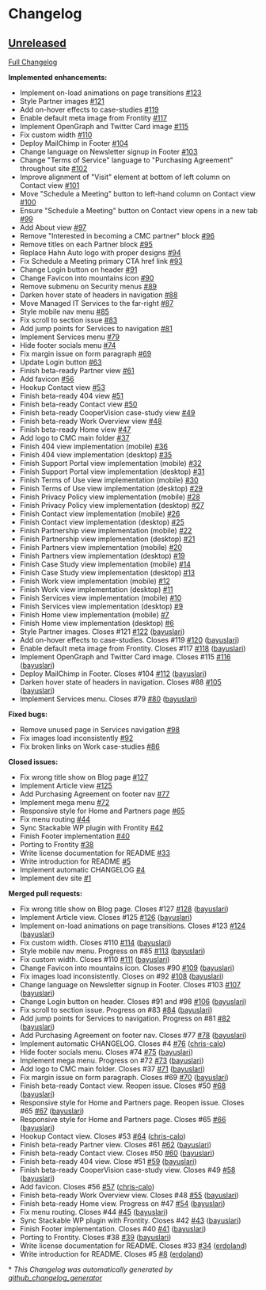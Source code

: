 # Changelog

## [Unreleased](https://github.com/vulcancreative/cmc-frontend/tree/HEAD)

[Full Changelog](https://github.com/vulcancreative/cmc-frontend/compare/7b66dd40db019c7f6a84591b2ee408688a2700b2...HEAD)

**Implemented enhancements:**

- Implement on-load animations on page transitions [\#123](https://github.com/vulcancreative/cmc-frontend/issues/123)
- Style Partner images [\#121](https://github.com/vulcancreative/cmc-frontend/issues/121)
- Add on-hover effects to case-studies [\#119](https://github.com/vulcancreative/cmc-frontend/issues/119)
- Enable default meta image from Frontity [\#117](https://github.com/vulcancreative/cmc-frontend/issues/117)
- Implement OpenGraph and Twitter Card image [\#115](https://github.com/vulcancreative/cmc-frontend/issues/115)
- Fix custom width [\#110](https://github.com/vulcancreative/cmc-frontend/issues/110)
- Deploy MailChimp in Footer [\#104](https://github.com/vulcancreative/cmc-frontend/issues/104)
- Change language on Newsletter signup in Footer [\#103](https://github.com/vulcancreative/cmc-frontend/issues/103)
- Change "Terms of Service" language to "Purchasing Agreement" throughout site [\#102](https://github.com/vulcancreative/cmc-frontend/issues/102)
- Improve alignment of "Visit" element at bottom of left column on Contact view [\#101](https://github.com/vulcancreative/cmc-frontend/issues/101)
- Move "Schedule a Meeting" button to left-hand column on Contact view [\#100](https://github.com/vulcancreative/cmc-frontend/issues/100)
- Ensure "Schedule a Meeting" button on Contact view opens in a new tab [\#99](https://github.com/vulcancreative/cmc-frontend/issues/99)
- Add About view [\#97](https://github.com/vulcancreative/cmc-frontend/issues/97)
- Remove "Interested in becoming a CMC partner" block [\#96](https://github.com/vulcancreative/cmc-frontend/issues/96)
- Remove titles on each Partner block [\#95](https://github.com/vulcancreative/cmc-frontend/issues/95)
- Replace Hahn Auto logo with proper designs [\#94](https://github.com/vulcancreative/cmc-frontend/issues/94)
- Fix Schedule a Meeting primary CTA href link [\#93](https://github.com/vulcancreative/cmc-frontend/issues/93)
- Change Login button on header [\#91](https://github.com/vulcancreative/cmc-frontend/issues/91)
- Change Favicon into mountains icon [\#90](https://github.com/vulcancreative/cmc-frontend/issues/90)
- Remove submenu on Security menus [\#89](https://github.com/vulcancreative/cmc-frontend/issues/89)
- Darken hover state of headers in navigation [\#88](https://github.com/vulcancreative/cmc-frontend/issues/88)
- Move Managed IT Services to the far-right [\#87](https://github.com/vulcancreative/cmc-frontend/issues/87)
- Style mobile nav menu [\#85](https://github.com/vulcancreative/cmc-frontend/issues/85)
- Fix scroll to section issue [\#83](https://github.com/vulcancreative/cmc-frontend/issues/83)
- Add jump points for Services to navigation [\#81](https://github.com/vulcancreative/cmc-frontend/issues/81)
- Implement Services menu [\#79](https://github.com/vulcancreative/cmc-frontend/issues/79)
- Hide footer socials menu [\#74](https://github.com/vulcancreative/cmc-frontend/issues/74)
- Fix margin issue on form paragraph [\#69](https://github.com/vulcancreative/cmc-frontend/issues/69)
- Update Login button [\#63](https://github.com/vulcancreative/cmc-frontend/issues/63)
- Finish beta-ready Partner view  [\#61](https://github.com/vulcancreative/cmc-frontend/issues/61)
- Add favicon [\#56](https://github.com/vulcancreative/cmc-frontend/issues/56)
- Hookup Contact view [\#53](https://github.com/vulcancreative/cmc-frontend/issues/53)
- Finish beta-ready 404 view [\#51](https://github.com/vulcancreative/cmc-frontend/issues/51)
- Finish beta-ready Contact view [\#50](https://github.com/vulcancreative/cmc-frontend/issues/50)
- Finish beta-ready CooperVision case-study view [\#49](https://github.com/vulcancreative/cmc-frontend/issues/49)
- Finish beta-ready Work Overview view [\#48](https://github.com/vulcancreative/cmc-frontend/issues/48)
- Finish beta-ready Home view [\#47](https://github.com/vulcancreative/cmc-frontend/issues/47)
- Add logo to CMC main folder [\#37](https://github.com/vulcancreative/cmc-frontend/issues/37)
- Finish 404 view implementation \(mobile\) [\#36](https://github.com/vulcancreative/cmc-frontend/issues/36)
- Finish 404 view implementation \(desktop\) [\#35](https://github.com/vulcancreative/cmc-frontend/issues/35)
- Finish Support Portal view implementation \(mobile\) [\#32](https://github.com/vulcancreative/cmc-frontend/issues/32)
- Finish Support Portal view implementation \(desktop\) [\#31](https://github.com/vulcancreative/cmc-frontend/issues/31)
- Finish Terms of Use view implementation \(mobile\) [\#30](https://github.com/vulcancreative/cmc-frontend/issues/30)
- Finish Terms of Use view implementation \(desktop\) [\#29](https://github.com/vulcancreative/cmc-frontend/issues/29)
- Finish Privacy Policy view implementation \(mobile\) [\#28](https://github.com/vulcancreative/cmc-frontend/issues/28)
- Finish Privacy Policy view implementation \(desktop\) [\#27](https://github.com/vulcancreative/cmc-frontend/issues/27)
- Finish Contact view implementation \(mobile\) [\#26](https://github.com/vulcancreative/cmc-frontend/issues/26)
- Finish Contact view implementation \(desktop\) [\#25](https://github.com/vulcancreative/cmc-frontend/issues/25)
- Finish Partnership view implementation \(mobile\) [\#22](https://github.com/vulcancreative/cmc-frontend/issues/22)
- Finish Partnership view implementation \(desktop\) [\#21](https://github.com/vulcancreative/cmc-frontend/issues/21)
- Finish Partners view implementation \(mobile\) [\#20](https://github.com/vulcancreative/cmc-frontend/issues/20)
- Finish Partners view implementation \(desktop\) [\#19](https://github.com/vulcancreative/cmc-frontend/issues/19)
- Finish Case Study view implementation \(mobile\) [\#14](https://github.com/vulcancreative/cmc-frontend/issues/14)
- Finish Case Study view implementation \(desktop\) [\#13](https://github.com/vulcancreative/cmc-frontend/issues/13)
- Finish Work view implementation \(mobile\) [\#12](https://github.com/vulcancreative/cmc-frontend/issues/12)
- Finish Work view implementation \(desktop\) [\#11](https://github.com/vulcancreative/cmc-frontend/issues/11)
- Finish Services view implementation \(mobile\) [\#10](https://github.com/vulcancreative/cmc-frontend/issues/10)
- Finish Services view implementation \(desktop\) [\#9](https://github.com/vulcancreative/cmc-frontend/issues/9)
- Finish Home view implementation \(mobile\) [\#7](https://github.com/vulcancreative/cmc-frontend/issues/7)
- Finish Home view implementation \(desktop\) [\#6](https://github.com/vulcancreative/cmc-frontend/issues/6)
- Style Partner images. Closes \#121 [\#122](https://github.com/vulcancreative/cmc-frontend/pull/122) ([bayuslari](https://github.com/bayuslari))
- Add on-hover effects to case-studies. Closes \#119 [\#120](https://github.com/vulcancreative/cmc-frontend/pull/120) ([bayuslari](https://github.com/bayuslari))
- Enable default meta image from Frontity. Closes \#117 [\#118](https://github.com/vulcancreative/cmc-frontend/pull/118) ([bayuslari](https://github.com/bayuslari))
- Implement OpenGraph and Twitter Card image. Closes \#115 [\#116](https://github.com/vulcancreative/cmc-frontend/pull/116) ([bayuslari](https://github.com/bayuslari))
- Deploy MailChimp in Footer. Closes \#104 [\#112](https://github.com/vulcancreative/cmc-frontend/pull/112) ([bayuslari](https://github.com/bayuslari))
- Darken hover state of headers in navigation. Closes \#88 [\#105](https://github.com/vulcancreative/cmc-frontend/pull/105) ([bayuslari](https://github.com/bayuslari))
- Implement Services menu. Closes \#79 [\#80](https://github.com/vulcancreative/cmc-frontend/pull/80) ([bayuslari](https://github.com/bayuslari))

**Fixed bugs:**

- Remove unused page in Services navigation [\#98](https://github.com/vulcancreative/cmc-frontend/issues/98)
- Fix images load inconsistently [\#92](https://github.com/vulcancreative/cmc-frontend/issues/92)
- Fix broken links on Work case-studies [\#86](https://github.com/vulcancreative/cmc-frontend/issues/86)

**Closed issues:**

- Fix wrong title show on Blog page [\#127](https://github.com/vulcancreative/cmc-frontend/issues/127)
- Implement Article view [\#125](https://github.com/vulcancreative/cmc-frontend/issues/125)
- Add Purchasing Agreement on footer nav [\#77](https://github.com/vulcancreative/cmc-frontend/issues/77)
- Implement mega menu [\#72](https://github.com/vulcancreative/cmc-frontend/issues/72)
- Responsive style for Home and Partners page [\#65](https://github.com/vulcancreative/cmc-frontend/issues/65)
- Fix menu routing [\#44](https://github.com/vulcancreative/cmc-frontend/issues/44)
- Sync Stackable WP plugin with Frontity [\#42](https://github.com/vulcancreative/cmc-frontend/issues/42)
- Finish Footer implementation [\#40](https://github.com/vulcancreative/cmc-frontend/issues/40)
- Porting to Frontity [\#38](https://github.com/vulcancreative/cmc-frontend/issues/38)
- Write license documentation for README [\#33](https://github.com/vulcancreative/cmc-frontend/issues/33)
- Write introduction for README [\#5](https://github.com/vulcancreative/cmc-frontend/issues/5)
- Implement automatic CHANGELOG [\#4](https://github.com/vulcancreative/cmc-frontend/issues/4)
- Implement dev site [\#1](https://github.com/vulcancreative/cmc-frontend/issues/1)

**Merged pull requests:**

- Fix wrong title show on Blog page. Closes \#127 [\#128](https://github.com/vulcancreative/cmc-frontend/pull/128) ([bayuslari](https://github.com/bayuslari))
- Implement Article view. Closes \#125 [\#126](https://github.com/vulcancreative/cmc-frontend/pull/126) ([bayuslari](https://github.com/bayuslari))
- Implement on-load animations on page transitions. Closes \#123 [\#124](https://github.com/vulcancreative/cmc-frontend/pull/124) ([bayuslari](https://github.com/bayuslari))
- Fix custom width. Closes \#110 [\#114](https://github.com/vulcancreative/cmc-frontend/pull/114) ([bayuslari](https://github.com/bayuslari))
- Style mobile nav menu. Progress on \#85 [\#113](https://github.com/vulcancreative/cmc-frontend/pull/113) ([bayuslari](https://github.com/bayuslari))
- Fix custom width. Closes \#110 [\#111](https://github.com/vulcancreative/cmc-frontend/pull/111) ([bayuslari](https://github.com/bayuslari))
- Change Favicon into mountains icon. Closes \#90 [\#109](https://github.com/vulcancreative/cmc-frontend/pull/109) ([bayuslari](https://github.com/bayuslari))
- Fix images load inconsistently. Closes on \#92 [\#108](https://github.com/vulcancreative/cmc-frontend/pull/108) ([bayuslari](https://github.com/bayuslari))
- Change language on Newsletter signup in Footer. Closes \#103 [\#107](https://github.com/vulcancreative/cmc-frontend/pull/107) ([bayuslari](https://github.com/bayuslari))
- Change Login button on header. Closes \#91 and \#98 [\#106](https://github.com/vulcancreative/cmc-frontend/pull/106) ([bayuslari](https://github.com/bayuslari))
- Fix scroll to section issue. Progress on \#83 [\#84](https://github.com/vulcancreative/cmc-frontend/pull/84) ([bayuslari](https://github.com/bayuslari))
- Add jump points for Services to navigation. Progress on \#81 [\#82](https://github.com/vulcancreative/cmc-frontend/pull/82) ([bayuslari](https://github.com/bayuslari))
- Add Purchasing Agreement on footer nav. Closes \#77 [\#78](https://github.com/vulcancreative/cmc-frontend/pull/78) ([bayuslari](https://github.com/bayuslari))
- Implement automatic CHANGELOG. Closes \#4 [\#76](https://github.com/vulcancreative/cmc-frontend/pull/76) ([chris-calo](https://github.com/chris-calo))
- Hide footer socials menu. Closes \#74 [\#75](https://github.com/vulcancreative/cmc-frontend/pull/75) ([bayuslari](https://github.com/bayuslari))
- Implement mega menu. Progress on \#72 [\#73](https://github.com/vulcancreative/cmc-frontend/pull/73) ([bayuslari](https://github.com/bayuslari))
- Add logo to CMC main folder. Closes \#37 [\#71](https://github.com/vulcancreative/cmc-frontend/pull/71) ([bayuslari](https://github.com/bayuslari))
- Fix margin issue on form paragraph. Closes \#69 [\#70](https://github.com/vulcancreative/cmc-frontend/pull/70) ([bayuslari](https://github.com/bayuslari))
- Finish beta-ready Contact view. Reopen issue. Closes \#50 [\#68](https://github.com/vulcancreative/cmc-frontend/pull/68) ([bayuslari](https://github.com/bayuslari))
- Responsive style for Home and Partners page. Reopen issue. Closes \#65 [\#67](https://github.com/vulcancreative/cmc-frontend/pull/67) ([bayuslari](https://github.com/bayuslari))
- Responsive style for Home and Partners page. Closes \#65 [\#66](https://github.com/vulcancreative/cmc-frontend/pull/66) ([bayuslari](https://github.com/bayuslari))
- Hookup Contact view. Closes \#53 [\#64](https://github.com/vulcancreative/cmc-frontend/pull/64) ([chris-calo](https://github.com/chris-calo))
- Finish beta-ready Partner view. Closes \#61 [\#62](https://github.com/vulcancreative/cmc-frontend/pull/62) ([bayuslari](https://github.com/bayuslari))
- Finish beta-ready Contact view. Closes \#50 [\#60](https://github.com/vulcancreative/cmc-frontend/pull/60) ([bayuslari](https://github.com/bayuslari))
- Finish beta-ready 404 view. Close \#51 [\#59](https://github.com/vulcancreative/cmc-frontend/pull/59) ([bayuslari](https://github.com/bayuslari))
- Finish beta-ready CooperVision case-study view. Closes \#49 [\#58](https://github.com/vulcancreative/cmc-frontend/pull/58) ([bayuslari](https://github.com/bayuslari))
- Add favicon. Closes \#56 [\#57](https://github.com/vulcancreative/cmc-frontend/pull/57) ([chris-calo](https://github.com/chris-calo))
- Finish beta-ready Work Overview view. Closes \#48 [\#55](https://github.com/vulcancreative/cmc-frontend/pull/55) ([bayuslari](https://github.com/bayuslari))
- Finish beta-ready Home view. Progress on \#47 [\#54](https://github.com/vulcancreative/cmc-frontend/pull/54) ([bayuslari](https://github.com/bayuslari))
- Fix menu routing. Closes \#44 [\#45](https://github.com/vulcancreative/cmc-frontend/pull/45) ([bayuslari](https://github.com/bayuslari))
- Sync Stackable WP plugin with Frontity. Closes \#42 [\#43](https://github.com/vulcancreative/cmc-frontend/pull/43) ([bayuslari](https://github.com/bayuslari))
- Finish Footer implementation. Closes \#40 [\#41](https://github.com/vulcancreative/cmc-frontend/pull/41) ([bayuslari](https://github.com/bayuslari))
- Porting to Frontity. Closes \#38 [\#39](https://github.com/vulcancreative/cmc-frontend/pull/39) ([bayuslari](https://github.com/bayuslari))
- Write license documentation for README. Closes \#33 [\#34](https://github.com/vulcancreative/cmc-frontend/pull/34) ([erdoland](https://github.com/erdoland))
- Write introduction for README. Closes \#5 [\#8](https://github.com/vulcancreative/cmc-frontend/pull/8) ([erdoland](https://github.com/erdoland))



\* *This Changelog was automatically generated by [github_changelog_generator](https://github.com/github-changelog-generator/github-changelog-generator)*
